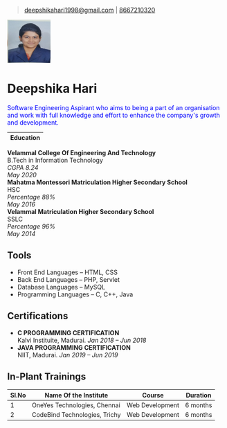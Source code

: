 >[deepshikahari1998@gmail.com](mailto:deepshikahari1998@gmail.com) | 
[8667210320](tel:8667210320)

<img src="DEEP.jpg" height="100" width="100"/>

# Deepshika Hari
<span style="color:blue">Software Engineering Aspirant who aims to being a part of an organisation and work with full knowledge and effort to enhance the company's growth and development.</span>

|Education |
|------------|
**Velammal College Of Engineering And Technology**  
 B.Tech in Information Technology  
*CGPA 8.24*  
*May 2020*  
**Mahatma Montessori Matriculation Higher Secondary School**  
 HSC  
*Percentage 88%*  
*May 2016*  
**Velammal Matriculation Higher Secondary School**  
 SSLC  
*Percentage 96%*  
*May 2014*   

## Tools
- Front End Languages &ndash; HTML, CSS 
- Back End Languages &ndash; PHP, Servlet
- Database Languages &ndash; MySQL
- Programming Languages &ndash; C, C++, Java

## Certifications
- **C PROGRAMMING CERTIFICATION**  
Kalvi Instituite, Madurai. 
*Jan 2018 &ndash; Jun 2018*
- **JAVA PROGRAMMING CERTIFICATION**  
NIIT, Madurai. 
*Jan 2019 &ndash; Jun 2019* 

## In-Plant Trainings

|Sl.No|Name Of the Institute|Course|Duration|
|-----|---------------------|------|--------|
|1|OneYes Technologies, Chennai|Web Development|6 months|
|2|CodeBind Technologies, Trichy|Web Development|6 months|






